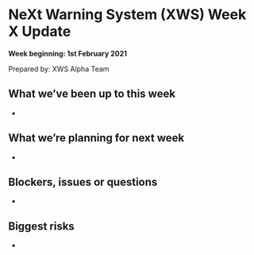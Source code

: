 # NeXt Warning System (XWS) Week X Update
**Week beginning: 1st February 2021** 

Prepared by: XWS Alpha Team

## What we’ve been up to this week

* 

## What we’re planning for next week

* 

## Blockers, issues or questions

* 

## Biggest risks

* 
